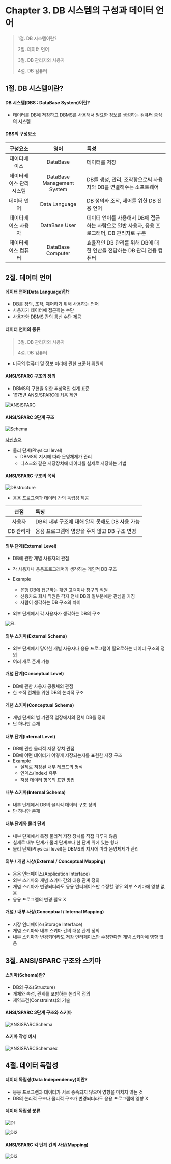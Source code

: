 # Chapter 3. DB 시스템의 구성과 데이터 언어

> 1절. DB 시스템이란?
>
> 2절. 데이터 언어
>
> 3절. DB 관리자와 사용자
>
> 4절. DB 컴퓨터

## 1절. DB 시스템이란?
#### DB 시스템(DBS : DataBase System)이란?
* 데이터를 DB에 저장하고 DBMS를 사용해서 필요한 정보를 생성하는 컴퓨터 중심의 시스템

#### DBS의 구성요소
|구성요소|영어|특성|
|:---:|:---:|:---|
|데이터베이스|DataBase|데이터를 저장|
|데이터베이스 관리 시스템|DataBase Management System|DB를 생성, 관리, 조작함으로써 사용자와 DB를 연결해주는 소프트웨어|
|데이터 언어|Data Language|DB 정의와 조작, 제어를 위한 DB 전용 언어|
|데이터베이스 사용자|DataBase User|데이터 언어를 사용해서 DB에 접근하는 사람으로 일반 사용자, 응용 프로그래머, DB 관리자로 구분|
|데이터베이스 컴퓨터|DataBase Computer|효율적인 DB 관리를 위해 DB에 대한 연산을 전담하는 DB 관리 전용 컴퓨터|

## 2절. 데이터 언어
#### 데이터 언어(Data Language)란?
* DB를 정의, 조작, 제어하기 위해 사용하는 언어
* 사용자가 데이터에 접근하는 수단
* 사용자와 DBMS 간의 통신 수단 제공

#### 데이터 언어의 종류

> 3절. DB 관리자와 사용자
>
> 4절. DB 컴퓨터

* 미국의 컴퓨터 및 정보 처리에 관한 표준화 위원회

#### ANSI/SPARC 구조의 정의
* DBMS의 구현을 위한 추상적인 설계 표준
* 1975년 ANSI/SPARC에 처음 제안

![ANSISPARC](https://github.com/BangYunseo/TIL/blob/main/ComputerScience/DataBase/Image/ch02/ANSISPARC.PNG)

#### ANSI/SPARC 3단계 구조

![Schema](https://github.com/BangYunseo/TIL/blob/main/ComputerScience/DataBase/Image/ch02/Schema.PNG)

[사진출처](https://velog.io/@yyeongjin/%EB%8D%B0%EC%9D%B4%ED%84%B0-%EB%B2%A0%EC%9D%B4%EC%8A%A4-ANSISPARC-%EA%B5%AC%EC%A1%B0)

* 물리 단계(Physical level)
    * DBMS의 지시에 따라 운영체제가 관리
    * 디스크와 같은 저장장치에 데이터를 실제로 저장하는 기법

#### ANSI/SPARC 구조의 목적

![DBstructure](https://github.com/BangYunseo/TIL/blob/main/ComputerScience/DataBase/Image/ch02/DBstructure.PNG)

* 응용 프로그램과 데이터 간의 독립성 제공

|관점|특징|
|:---:|:---|
|사용자|DB의 내부 구조에 대해 알지 못해도 DB 사용 가능|
|DB 관리자|응용 프로그램에 영향을 주지 않고 DB 구조 변경|

#### 외부 단계(External Level)
* DB에 관한 개별 사용자의 관점
* 각 사용자나 응용프로그래머가 생각하는 개인적 DB 구조
* Example
    * 은행 DB에 접근하는 개인 고객이나 창구의 직원
    * 신용카드 회사 직원은 각자 전체 DB의 일부분에만 관심을 가짐
    * 사람이 생각하는 DB 구조의 차이

* 외부 단계에서 각 사용자가 생각하는 DB의 구조

![EL](https://github.com/BangYunseo/TIL/blob/main/ComputerScience/DataBase/Image/ch02/EL.PNG)

#### 외부 스키마(External Schema)
* 외부 단계에서 당야한 개별 사용자나 응용 프로그램이 필요로하는 데이터 구조의 정의
* 여러 개로 존재 가능

#### 개념 단계(Conceptual Level)
* DB에 관한 사용자 공동체의 관점
* 한 조직 전체를 위한 DB의 논리적 구조

#### 개념 스키마(Conceptual Schema)
* 개념 단계의 범 기관적 입장에서의 전체 DB를 정의
* 단 하나만 존재

#### 내부 단계(Internal Level)
* DB에 관한 물리적 저장 장치 관점
* DB에 어떤 데이터가 어떻게 저장되는지를 표현한 저장 구조
* Example
    * 실제로 저장된 내부 레코드의 형식
    * 인덱스(Index) 유무
    * 저장 데이터 항목의 표현 방법

#### 내부 스키마(Internal Schema)
* 내부 단계에서 DB의 물리적 데이터 구조 정의
* 단 하나만 존재

#### 내부 단계와 물리 단계
* 내부 단계에서 특정 물리적 저장 장치를 직접 다루지 않음
* 실제로 내부 단계가 물리 단계보다 한 단계 위에 있는 형태
* 물리 단계(Physical level)는 DBMS의 지시에 따라 운영체제가 관리

#### 외부 / 개념 사상(External / Conceptual Mapping)
* 응용 인터페이스(Application Interface)
* 외부 스키마와 개념 스키마 간의 대응 관계 정의
* 개념 스키마가 변경되더라도 응용 인터페이스만 수정할 경우 외부 스키마에 영향 없음
* 응용 프로그램의 변경 필요 X

#### 개념 / 내부 사상(Conceptual / Internal Mapping)
* 저장 인터페이스(Storage Interface)
* 개념 스키마와 내부 스키마 간의 대응 관계 정의
* 내부 스키마가 변경되더라도 저장 인터페이스만 수정한다면 개념 스키마에 영향 없음

## 3절. ANSI/SPARC 구조와 스키마
#### 스키마(Schema)란?
* DB의 구조(Structure)
* 개체와 속성, 관계를 포함하는 논리적 정의
* 제약조건(Constraints)의 기술

#### ANSI/SPARC 3단계 구조와 스키마

![ANSISPARCSchema](https://github.com/BangYunseo/TIL/blob/main/ComputerScience/DataBase/Image/ch02/ANSISPARCSchema.PNG)

#### 스키마 작성 예시

![ANSISPARCSchemaex](https://github.com/BangYunseo/TIL/blob/main/ComputerScience/DataBase/Image/ch02/ANSISPARCSchemaex.PNG)

## 4절. 데이터 독립성
#### 데이터 독립성(Data Independency)이란?
* 응용 프로그램과 데이터가 서로 종속되지 않으며 영향을 미치지 않는 것
* DB의 논리적 구조나 물리적 구조가 변경되더라도 응용 프로그램에 영향 X

#### 데이터 독립성 분류

![DI](https://github.com/BangYunseo/TIL/blob/main/ComputerScience/DataBase/Image/ch02/DI.PNG)

![DI2](https://github.com/BangYunseo/TIL/blob/main/ComputerScience/DataBase/Image/ch02/DI2.PNG)

#### ANSI/SPARC 각 단계 간의 사상(Mapping)

![DI3](https://github.com/BangYunseo/TIL/blob/main/ComputerScience/DataBase/Image/ch02/DI3.PNG)

